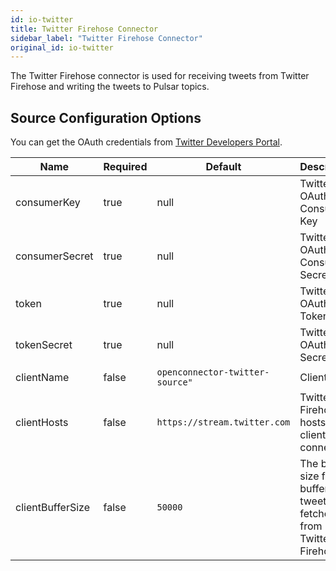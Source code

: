 ```yaml
---
id: io-twitter
title: Twitter Firehose Connector
sidebar_label: "Twitter Firehose Connector"
original_id: io-twitter
---
```


The Twitter Firehose connector is used for receiving tweets from Twitter Firehose and writing
the tweets to Pulsar topics.

## Source Configuration Options

You can get the OAuth credentials from [Twitter Developers Portal](https://developer.twitter.com/en.html).

| Name | Required | Default | Description |
|------|----------|---------|-------------|
| consumerKey | true | null | Twitter OAuth Consumer Key |
| consumerSecret | true | null | Twitter OAuth Consumer Secret |
| token | true | null | Twitter OAuth Token |
| tokenSecret | true | null | Twitter OAuth Secret |
| clientName | false | `openconnector-twitter-source"`| Client name |
| clientHosts | false | `https://stream.twitter.com` | Twitter Firehose hosts that client connects to |
| clientBufferSize | false | `50000` | The buffer size for buffering tweets fetched from Twitter Firehose |


